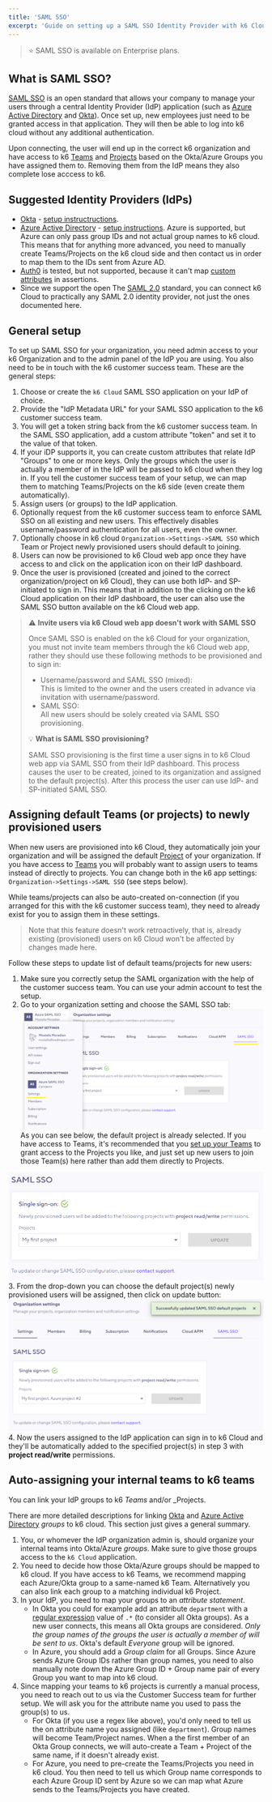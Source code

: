 ```yaml
---
title: 'SAML SSO'
excerpt: 'Guide on setting up a SAML SSO Identity Provider with k6 Cloud'
---
```


> ⭐️ SAML SSO is available on Enterprise plans.

## What is SAML SSO?

[SAML SSO](https://en.wikipedia.org/wiki/Security_Assertion_Markup_Language) is an open standard that allows your company to manage your users through a central Identity Provider (IdP) application (such as [Azure Active Directory](/cloud/project-and-team-management/saml-sso/azure-ad) and [Okta](/cloud/project-and-team-management/saml-sso/okta)).
Once set up, new employees just need to be granted access in that application. They will then be able to log into k6 cloud without any additional authentication.

Upon connecting, the user will end up in the correct k6 organization and have access to k6 [Teams](/cloud/project-and-team-management/teams) and [Projects](/cloud/project-and-team-management/projects) based on the Okta/Azure Groups you have assigned them to. Removing them from the IdP means they also complete lose acccess to k6.

## Suggested Identity Providers (IdPs)

- [Okta](https://www.okta.com) - [setup instructructions](/cloud/project-and-team-management/saml-sso/okta).
- [Azure Active Directory](https://azure.microsoft.com/en-au/products/active-directory/) - [setup instructions](/cloud/project-and-team-management/saml-sso/azure-ad). Azure is supported, but Azure can only pass group IDs and not actual group names to k6 cloud. This means that for anything more advanced, you need to manually create Teams/Projects on the k6 cloud side and then contact us in order to map them to the IDs sent from Azure AD.
- [Auth0](https://auth0.com/) is tested, but not supported, because it can't map [custom attributes](https://community.auth0.com/t/adding-custom-saml-attribute-when-auth0-is-idp/45691) in assertions.
- Since we support the open The  [SAML 2.0](https://en.wikipedia.org/wiki/SAML_2.0) standard, you can connect k6 Cloud to practically any SAML 2.0 identity provider, not just the ones documented here.


## General setup

To set up SAML SSO for your organization, you need admin access to your k6 Organization and to the admin panel of the IdP you are using. You also need to be in touch with the k6 customer success team. These are the general steps:

1. Choose or create the  `k6 Cloud` SAML SSO application on your IdP of choice.
2. Provide the "IdP Metadata URL" for your SAML SSO application to the k6 customer success team.
3. You will get a token string back from the k6 customer success team. In the SAML SSO application, add a custom attribute "token" and set it to the value of that token.
4. If your iDP supports it, you can create custom attributes that relate IdP "Groups" to one or more keys. Only the groups which the user is actually a member of in the IdP will be passed to k6 cloud when they log in. If you tell the customer success team of your setup, we can map them to matching Teams/Projects on the k6 side (even create them automatically).
6. Assign users (or groups) to the IdP application.
7. Optionally request from the k6 customer success team to enforce SAML SSO on all existing and new users. This effectively disables username/password authentication for all users, even the owner.
8. Optionally choose in k6 cloud `Organization->Settings->SAML SSO` which Team or Project newly provisioned users should default to joining.
9. Users can now be provisioned to k6 Cloud web app once they have access to and click on the application icon on their IdP dashboard.
10. Once the user is provisioned (created and joined to the correct organization/project on k6 Cloud), they can use both IdP- and SP-initiated to sign in. This means that in addition to the clicking on the k6 Cloud application on their IdP dashboard, the user can also use the SAML SSO button available on the k6 Cloud web app.

> ⚠️ __Invite users via k6 Cloud web app doesn't work with SAML SSO__
>
> Once SAML SSO is enabled on the k6 Cloud for your organization, you must not invite team members through the k6 Cloud web app, rather they should use these following methods to be provisioned and to sign in:
>
> - Username/password and SAML SSO (mixed):<br/>
>   This is limited to the owner and the users created in advance via invitation with username/password.
> - SAML SSO:<br/>
>   All new users should be solely created via SAML SSO provisioning.
>
> 💡 __What is SAML SSO provisioning?__
>
> SAML SSO provisioning is the first time a user signs in to k6 Cloud web app via SAML SSO from their IdP dashboard. This process causes the user to be created, joined to its organization and assigned to the default project(s). After this process the user can use IdP- and SP-initiated SAML SSO.

## Assigning default Teams (or projects) to newly provisioned users

When new users are provisioned into k6 Cloud, they automatically join your organization and will be assigned the default [Project](/cloud/project-and-team-management/projects/) of your organization. If you have access to  [Teams](/cloud/project-and-team-management/teams/) you will probably want to assign users to teams instead of directly to projects. You can change both in the k6 app settings: `Organization->Settings->SAML SSO` (see steps below).

While teams/projects can also be auto-created on-connection (if you arranged for this with the k6 customer success team), they need to already exist for you to assign them in these settings.

> Note that this feature doesn't work retroactively, that is, already existing (provisioned) users on k6 Cloud won't be affected by changes made here.

Follow these steps to update list of default teams/projects for new users:

1. Make sure you correctly setup the SAML organization with the help of the customer success team. You can use your admin account to test the setup.
2. Go to your organization setting and choose the SAML SSO tab:
![SAML SSO settings](images/04-SAML-SSO/saml-sso-settings.png)
As you can see below, the default project is already selected. If you have access to Teams, it's recommended that you [set up your Teams](/cloud/project-and-team-management/teams#creating-a-team) to grant access to the Projects you like, and just set up new users to join those Team(s) here rather than add them directly to Projects.

![SAML SSO default project](images/04-SAML-SSO/saml-sso-default-project.png)
3. From the drop-down you can choose the default project(s) newly provisioned users will be assigned, then click on update button:
![SAML SSO update default projects](images/04-SAML-SSO/saml-sso-update-default-project.png)
4. Now the users assigned to the IdP application can sign in to k6 Cloud and they'll be automatically added to the specified project(s) in step 3 with __project read/write__ permissions.

## Auto-assigning your internal teams to k6 teams

You can link your IdP groups to k6 _Teams_ and/or _Projects.

There are more detailed descriptions for linking [Okta](/cloud/project-and-team-management/saml-sso/okta) and [Azure Active Directory](/cloud/project-and-team-management/saml-sso/azure-ad) _groups_ to k6 cloud. This section just gives a general summary.

1. You, or whomever the IdP organization admin is, should organize your internal teams into Okta/Azure _groups_. Make sure to give those groups access to the `k6 Cloud` application.
2. You need to decide how those Okta/Azure groups should be mapped to k6 cloud. If you have access to k6 Teams, we recommend mapping each Azure/Okta group to a same-named k6 Team. Alternatively you can also link each group to a matching individual k6 Project.
3. In your IdP, you need to map your groups to an _attribute statement_.
    - In Okta you could for example add an attribute `department` with a [regular expression](https://en.wikipedia.org/wiki/Regular_expression) value of `.*` (to consider all Okta groups). As a new user connects, this means all Okta groups are considered. _Only the group names of the groups the user is actually a member of will be sent to us_. Okta's default _Everyone_ group will be ignored.
    - In Azure, you should add a _Group claim_ for all Groups. Since Azure sends Azure Group IDs rather than group names, you need to also manually note down the Azure Group ID + Group name pair of every Group you want to map into k6 cloud.
4. Since mapping your teams to k6 projects is currently a manual process, you need to reach out to us via the Customer Success team for further setup. We will ask you for the attribute name you used to pass the group(s) to us.
    -  For Okta (if you use a regex like above), you'd only need to tell us the on attribute name you assigned (like `department`). Group names will become Team/Project names. When a the first member of an Okta Group connects, we will auto-create a Team + Project of the same name, if it doesn't already exist.
    - For Azure, you need to pre-create the Teams/Projects you need in k6 cloud. You then need to tell us which Group name corresponds to each Azure Group ID sent by Azure so we can map what Azure sends to the Teams/Projects you have created.
